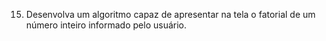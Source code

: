 15. Desenvolva um algoritmo capaz de apresentar na tela o fatorial de um número inteiro informado
pelo usuário. 